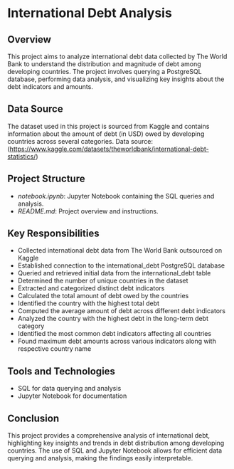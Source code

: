 # International Debt Analysis

## Overview
This project aims to analyze international debt data collected by The World Bank to understand the distribution and magnitude of debt among developing countries. The project involves querying a PostgreSQL database, performing data analysis, and visualizing key insights about the debt indicators and amounts.

## Data Source
The dataset used in this project is sourced from Kaggle and contains information about the amount of debt (in USD) owed by developing countries across several categories.
Data source: (https://www.kaggle.com/datasets/theworldbank/international-debt-statistics/)

## Project Structure
- *notebook.ipynb*: Jupyter Notebook containing the SQL queries and analysis.
- *README.md*: Project overview and instructions.

## Key Responsibilities
- Collected international debt data from The World Bank outsourced on Kaggle
- Established connection to the international_debt PostgreSQL database
- Queried and retrieved initial data from the international_debt table
- Determined the number of unique countries in the dataset
- Extracted and categorized distinct debt indicators
- Calculated the total amount of debt owed by the countries
- Identified the country with the highest total debt
- Computed the average amount of debt across different debt indicators
- Analyzed the country with the highest debt in the long-term debt category
- Identified the most common debt indicators affecting all countries
- Found maximum debt amounts across various indicators along with respective country name

## Tools and Technologies
- SQL for data querying and analysis
- Jupyter Notebook for documentation

## Conclusion
This project provides a comprehensive analysis of international debt, highlighting key insights and trends in debt distribution among developing countries. The use of SQL and Jupyter Notebook allows for efficient data querying and analysis, making the findings easily interpretable.
